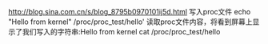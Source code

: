 http://blog.sina.com.cn/s/blog_8795b0970101ij5d.html
写入proc文件
echo "Hello from kernel" /proc/proc_test/hello'
读取proc文件内容，将看到屏幕上显示了我们写入的字符串:Hello from kernel
cat /proc/proc_test/hello
